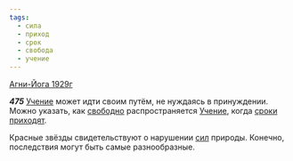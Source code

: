```yaml
---
tags:
  - сила
  - приход
  - срок
  - свобода
  - учение
---
```


[Агни-Йога 1929г](/agni/1929)

___475___
[Учение](/tag/#учение) может идти своим путём, не нуждаясь в принуждении. Можно указать, как [свободно](/tag/#свобода) распространяется [Учение](/tag/#учение), когда [сроки](/tag/#срок) [приходят](/tag/#приход).   

Красные звёзды свидетельствуют о нарушении [сил](/tag/#сила) природы. Конечно, последствия могут быть самые разнообразные.